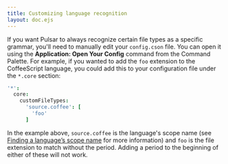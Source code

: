 ```yaml
---
title: Customizing language recognition
layout: doc.ejs
---
```


If you want Pulsar to always recognize certain file types as a specific grammar, you'll need to manually edit your `config.cson` file. You can open it using the **Application: Open Your Config** command from the Command Palette. For example, if you wanted to add the `foo` extension to the CoffeeScript language, you could add this to your configuration file under the `*.core` section:

```coffee
'*':
  core:
    customFileTypes:
      'source.coffee': [
        'foo'
      ]
```

In the example above, `source.coffee` is the language's scope name (see [Finding a language’s scope name](/customizing-pulsar/language-specific-configuration-settings/#finding-a-language%E2%80%99s-scope-name) for more information) and `foo` is the file extension to match without the period. Adding a period to the beginning of either of these will not work.
